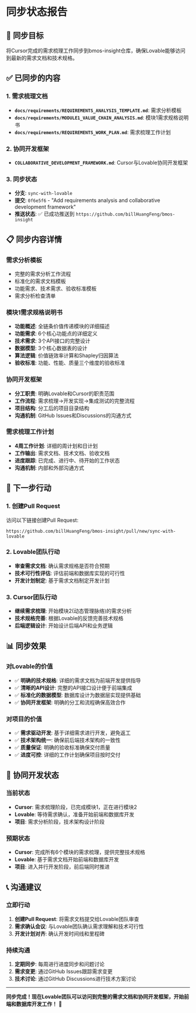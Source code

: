 # 同步状态报告

## 🎯 同步目标
将Cursor完成的需求梳理工作同步到bmos-insight仓库，确保Lovable能够访问到最新的需求文档和技术规格。

## ✅ 已同步的内容

### 1. 需求梳理文档
- **`docs/requirements/REQUIREMENTS_ANALYSIS_TEMPLATE.md`**: 需求分析模板
- **`docs/requirements/MODULE1_VALUE_CHAIN_ANALYSIS.md`**: 模块1需求规格说明书
- **`docs/requirements/REQUIREMENTS_WORK_PLAN.md`**: 需求梳理工作计划

### 2. 协同开发框架
- **`COLLABORATIVE_DEVELOPMENT_FRAMEWORK.md`**: Cursor与Lovable协同开发框架

### 3. 同步状态
- **分支**: `sync-with-lovable`
- **提交**: `0f6e5f6` - "Add requirements analysis and collaborative development framework"
- **推送状态**: ✅ 已成功推送到 `https://github.com/billHuangFeng/bmos-insight`

## 📋 同步内容详情

### 需求分析模板
- 完整的需求分析工作流程
- 标准化的需求文档模板
- 功能需求、技术需求、验收标准模板
- 需求分析检查清单

### 模块1需求规格说明书
- **功能概述**: 全链条价值传递模块的详细描述
- **功能需求**: 6个核心功能点的详细定义
- **技术需求**: 3个API接口的完整设计
- **数据模型**: 3个核心数据表的设计
- **算法逻辑**: 价值链效率计算和Shapley归因算法
- **验收标准**: 功能、性能、质量三个维度的验收标准

### 协同开发框架
- **分工职责**: 明确Lovable和Cursor的职责范围
- **工作流程**: 需求梳理→开发实现→集成测试的完整流程
- **项目结构**: 分工后的项目目录结构
- **沟通机制**: GitHub Issues和Discussions的沟通方式

### 需求梳理工作计划
- **4周工作计划**: 详细的周计划和日计划
- **工作输出**: 需求文档、技术文档、验收文档
- **进度跟踪**: 已完成、进行中、待开始的工作状态
- **沟通机制**: 内部和外部沟通方式

## 🔄 下一步行动

### 1. 创建Pull Request
访问以下链接创建Pull Request:
```
https://github.com/billHuangFeng/bmos-insight/pull/new/sync-with-lovable
```

### 2. Lovable团队行动
- **审查需求文档**: 确认需求规格是否符合预期
- **技术可行性评估**: 评估前端和数据库实现的可行性
- **开发计划制定**: 基于需求文档制定开发计划

### 3. Cursor团队行动
- **继续需求梳理**: 开始模块2(动态管理脉络)的需求分析
- **技术规格完善**: 根据Lovable的反馈完善技术规格
- **后端逻辑设计**: 开始设计后端API和业务逻辑

## 📊 同步效果

### 对Lovable的价值
- ✅ **明确的技术规格**: 详细的需求文档为前端开发提供指导
- ✅ **清晰的API设计**: 完整的API接口设计便于前端集成
- ✅ **标准化的数据模型**: 数据库设计为数据层实现提供基础
- ✅ **协同开发框架**: 明确的分工和流程确保高效合作

### 对项目的价值
- ✅ **需求驱动开发**: 基于详细需求进行开发，避免返工
- ✅ **技术架构统一**: 确保前后端技术架构的一致性
- ✅ **质量保证**: 明确的验收标准确保交付质量
- ✅ **进度可控**: 详细的工作计划确保项目按时交付

## 🎯 协同开发状态

### 当前状态
- **Cursor**: 需求梳理阶段，已完成模块1，正在进行模块2
- **Lovable**: 等待需求确认，准备开始前端和数据库开发
- **项目**: 需求分析阶段，技术架构设计阶段

### 预期状态
- **Cursor**: 完成所有6个模块的需求梳理，提供完整技术规格
- **Lovable**: 基于需求文档开始前端和数据库开发
- **项目**: 进入并行开发阶段，前后端同时推进

## 📞 沟通建议

### 立即行动
1. **创建Pull Request**: 将需求文档提交给Lovable团队审查
2. **需求确认会议**: 与Lovable团队确认需求理解和技术可行性
3. **开发计划对齐**: 确认开发时间线和里程碑

### 持续沟通
1. **定期同步**: 每周进行进度同步和问题讨论
2. **需求变更**: 通过GitHub Issues跟踪需求变更
3. **技术讨论**: 通过GitHub Discussions进行技术方案讨论

---

**同步完成！现在Lovable团队可以访问到完整的需求文档和协同开发框架，开始前端和数据库开发工作！** 🎉
